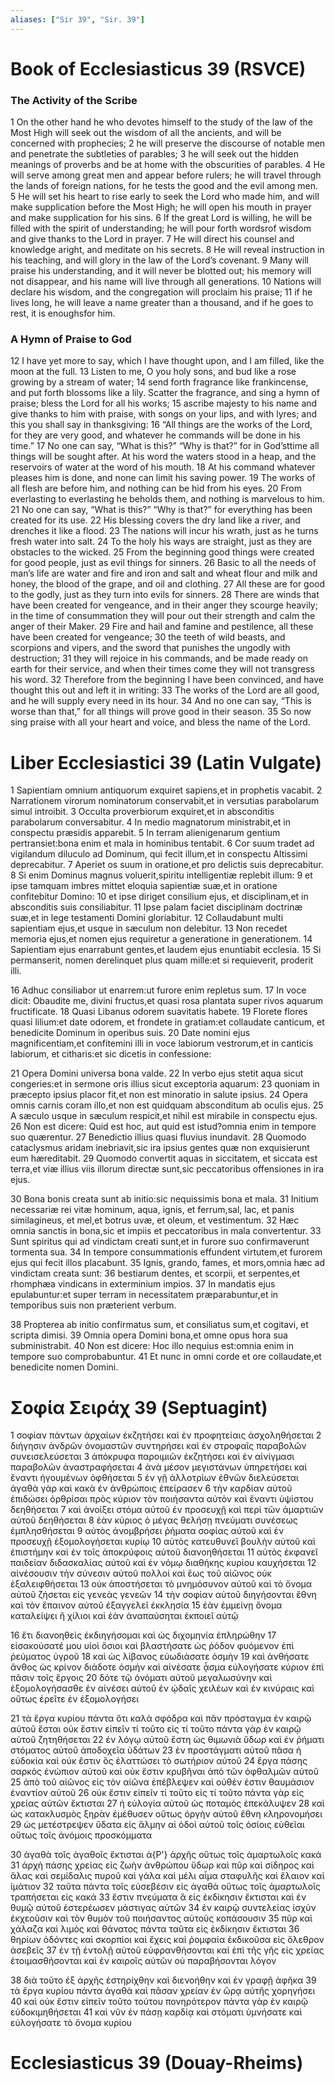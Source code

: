 ```yaml
---
aliases: ["Sir 39", "Sir. 39"]
---
```



# Book of Ecclesiasticus 39 (RSVCE)

### The Activity of the Scribe
1 On the other hand he who devotes himself to the study of the law of the Most High will seek out the wisdom of all the ancients, and will be concerned with prophecies;
2 he will preserve the discourse of notable men and penetrate the subtleties of parables;
3 he will seek out the hidden meanings of proverbs and be at home with the obscurities of parables.
4 He will serve among great men and appear before rulers; he will travel through the lands of foreign nations, for he tests the good and the evil among men.
5 He will set his heart to rise early to seek the Lord who made him, and will make supplication before the Most High; he will open his mouth in prayer and make supplication for his sins.
6 If the great Lord is willing, he will be filled with the spirit of understanding; he will pour forth wordsrof wisdom and give thanks to the Lord in prayer.
7 He will direct his counsel and knowledge aright, and meditate on his secrets.
8 He will reveal instruction in his teaching, and will glory in the law of the Lord’s covenant.
9 Many will praise his understanding, and it will never be blotted out; his memory will not disappear, and his name will live through all generations.
10 Nations will declare his wisdom, and the congregation will proclaim his praise;
11 if he lives long, he will leave a name greater than a thousand, and if he goes to rest, it is enoughsfor him.
### A Hymn of Praise to God
12 I have yet more to say, which I have thought upon, and I am filled, like the moon at the full.
13 Listen to me, O you holy sons, and bud like a rose growing by a stream of water;
14 send forth fragrance like frankincense, and put forth blossoms like a lily. Scatter the fragrance, and sing a hymn of praise; bless the Lord for all his works;
15 ascribe majesty to his name and give thanks to him with praise, with songs on your lips, and with lyres; and this you shall say in thanksgiving:
16 “All things are the works of the Lord, for they are very good, and whatever he commands will be done in his time.”
17 No one can say, “What is this?” “Why is that?” for in God’sttime all things will be sought after. At his word the waters stood in a heap, and the reservoirs of water at the word of his mouth.
18 At his command whatever pleases him is done, and none can limit his saving power.
19 The works of all flesh are before him, and nothing can be hid from his eyes.
20 From everlasting to everlasting he beholds them, and nothing is marvelous to him.
21 No one can say, “What is this?” “Why is that?” for everything has been created for its use.
22 His blessing covers the dry land like a river, and drenches it like a flood.
23 The nations will incur his wrath, just as he turns fresh water into salt.
24 To the holy his ways are straight, just as they are obstacles to the wicked.
25 From the beginning good things were created for good people, just as evil things for sinners.
26 Basic to all the needs of man’s life are water and fire and iron and salt and wheat flour and milk and honey, the blood of the grape, and oil and clothing.
27 All these are for good to the godly, just as they turn into evils for sinners.
28 There are winds that have been created for vengeance, and in their anger they scourge heavily; in the time of consummation they will pour out their strength and calm the anger of their Maker.
29 Fire and hail and famine and pestilence, all these have been created for vengeance;
30 the teeth of wild beasts, and scorpions and vipers, and the sword that punishes the ungodly with destruction;
31 they will rejoice in his commands, and be made ready on earth for their service, and when their times come they will not transgress his word.
32 Therefore from the beginning I have been convinced, and have thought this out and left it in writing:
33 The works of the Lord are all good, and he will supply every need in its hour.
34 And no one can say, “This is worse than that,” for all things will prove good in their season.
35 So now sing praise with all your heart and voice, and bless the name of the Lord.


# Liber Ecclesiastici 39 (Latin Vulgate)

1 Sapientiam omnium antiquorum exquiret sapiens,et in prophetis vacabit.
2 Narrationem virorum nominatorum conservabit,et in versutias parabolarum simul introibit.
3 Occulta proverbiorum exquiret,et in absconditis parabolarum conversabitur.
4 In medio magnatorum ministrabit,et in conspectu præsidis apparebit.
5 In terram alienigenarum gentium pertransiet:bona enim et mala in hominibus tentabit.
6 Cor suum tradet ad vigilandum diluculo ad Dominum, qui fecit illum,et in conspectu Altissimi deprecabitur.
7 Aperiet os suum in oratione,et pro delictis suis deprecabitur.
8 Si enim Dominus magnus voluerit,spiritu intelligentiæ replebit illum:
9 et ipse tamquam imbres mittet eloquia sapientiæ suæ,et in oratione confitebitur Domino:
10 et ipse diriget consilium ejus, et disciplinam,et in absconditis suis consiliabitur.
11 Ipse palam faciet disciplinam doctrinæ suæ,et in lege testamenti Domini gloriabitur.
12 Collaudabunt multi sapientiam ejus,et usque in sæculum non delebitur.
13 Non recedet memoria ejus,et nomen ejus requiretur a generatione in generationem.
14 Sapientiam ejus enarrabunt gentes,et laudem ejus enuntiabit ecclesia.
15 Si permanserit, nomen derelinquet plus quam mille:et si requieverit, proderit illi.

16 Adhuc consiliabor ut enarrem:ut furore enim repletus sum.
17 In voce dicit: Obaudite me, divini fructus,et quasi rosa plantata super rivos aquarum fructificate.
18 Quasi Libanus odorem suavitatis habete.
19 Florete flores quasi lilium:et date odorem, et frondete in gratiam:et collaudate canticum, et benedicite Dominum in operibus suis.
20 Date nomini ejus magnificentiam,et confitemini illi in voce labiorum vestrorum,et in canticis labiorum, et citharis:et sic dicetis in confessione:

21 Opera Domini universa bona valde.
22 In verbo ejus stetit aqua sicut congeries:et in sermone oris illius sicut exceptoria aquarum:
23 quoniam in præcepto ipsius placor fit,et non est minoratio in salute ipsius.
24 Opera omnis carnis coram illo,et non est quidquam absconditum ab oculis ejus.
25 A sæculo usque in sæculum respicit,et nihil est mirabile in conspectu ejus.
26 Non est dicere: Quid est hoc, aut quid est istud?omnia enim in tempore suo quærentur.
27 Benedictio illius quasi fluvius inundavit.
28 Quomodo cataclysmus aridam inebriavit,sic ira ipsius gentes quæ non exquisierunt eum hæreditabit.
29 Quomodo convertit aquas in siccitatem, et siccata est terra,et viæ illius viis illorum directæ sunt,sic peccatoribus offensiones in ira ejus.

30 Bona bonis creata sunt ab initio:sic nequissimis bona et mala.
31 Initium necessariæ rei vitæ hominum, aqua, ignis, et ferrum,sal, lac, et panis similagineus, et mel,et botrus uvæ, et oleum, et vestimentum.
32 Hæc omnia sanctis in bona,sic et impiis et peccatoribus in mala convertentur.
33 Sunt spiritus qui ad vindictam creati sunt,et in furore suo confirmaverunt tormenta sua.
34 In tempore consummationis effundent virtutem,et furorem ejus qui fecit illos placabunt.
35 Ignis, grando, fames, et mors,omnia hæc ad vindictam creata sunt:
36 bestiarum dentes, et scorpii, et serpentes,et rhomphæa vindicans in exterminium impios.
37 In mandatis ejus epulabuntur:et super terram in necessitatem præparabuntur,et in temporibus suis non præterient verbum.

38 Propterea ab initio confirmatus sum, et consiliatus sum,et cogitavi, et scripta dimisi.
39 Omnia opera Domini bona,et omne opus hora sua subministrabit.
40 Non est dicere: Hoc illo nequius est:omnia enim in tempore suo comprobabuntur.
41 Et nunc in omni corde et ore collaudate,et benedicite nomen Domini.


# Σοφία Σειράχ 39 (Septuagint)

1 σοφίαν πάντων ἀρχαίων ἐκζητήσει καὶ ἐν προφητείαις ἀσχοληθήσεται
2 διήγησιν ἀνδρῶν ὀνομαστῶν συντηρήσει καὶ ἐν στροφαῖς παραβολῶν συνεισελεύσεται
3 ἀπόκρυφα παροιμιῶν ἐκζητήσει καὶ ἐν αἰνίγμασι παραβολῶν ἀναστραφήσεται
4 ἀνὰ μέσον μεγιστάνων ὑπηρετήσει καὶ ἔναντι ἡγουμένων ὀφθήσεται
5 ἐν γῇ ἀλλοτρίων ἐθνῶν διελεύσεται ἀγαθὰ γὰρ καὶ κακὰ ἐν ἀνθρώποις ἐπείρασεν
6 τὴν καρδίαν αὐτοῦ ἐπιδώσει ὀρθρίσαι πρὸς κύριον τὸν ποιήσαντα αὐτὸν καὶ ἔναντι ὑψίστου δεηθήσεται
7 καὶ ἀνοίξει στόμα αὐτοῦ ἐν προσευχῇ καὶ περὶ τῶν ἁμαρτιῶν αὐτοῦ δεηθήσεται
8 ἐὰν κύριος ὁ μέγας θελήσῃ πνεύματι συνέσεως ἐμπλησθήσεται
9 αὐτὸς ἀνομβρήσει ῥήματα σοφίας αὐτοῦ καὶ ἐν προσευχῇ ἐξομολογήσεται κυρίῳ
10 αὐτὸς κατευθυνεῖ βουλὴν αὐτοῦ καὶ ἐπιστήμην καὶ ἐν τοῖς ἀποκρύφοις αὐτοῦ διανοηθήσεται
11 αὐτὸς ἐκφανεῖ παιδείαν διδασκαλίας αὐτοῦ καὶ ἐν νόμῳ διαθήκης κυρίου καυχήσεται
12 αἰνέσουσιν τὴν σύνεσιν αὐτοῦ πολλοί καὶ ἕως τοῦ αἰῶνος οὐκ ἐξαλειφθήσεται
13 οὐκ ἀποστήσεται τὸ μνημόσυνον αὐτοῦ καὶ τὸ ὄνομα αὐτοῦ ζήσεται εἰς γενεὰς γενεῶν
14 τὴν σοφίαν αὐτοῦ διηγήσονται ἔθνη καὶ τὸν ἔπαινον αὐτοῦ ἐξαγγελεῖ ἐκκλησία
15 ἐὰν ἐμμείνῃ ὄνομα καταλείψει ἢ χίλιοι καὶ ἐὰν ἀναπαύσηται ἐκποιεῖ αὐτῷ

16 ἔτι διανοηθεὶς ἐκδιηγήσομαι καὶ ὡς διχομηνία ἐπληρώθην
17 εἰσακούσατέ μου υἱοὶ ὅσιοι καὶ βλαστήσατε ὡς ῥόδον φυόμενον ἐπὶ ῥεύματος ὑγροῦ
18 καὶ ὡς λίβανος εὐωδιάσατε ὀσμὴν
19 καὶ ἀνθήσατε ἄνθος ὡς κρίνον διάδοτε ὀσμὴν καὶ αἰνέσατε ᾆσμα εὐλογήσατε κύριον ἐπὶ πᾶσιν τοῖς ἔργοις
20 δότε τῷ ὀνόματι αὐτοῦ μεγαλωσύνην καὶ ἐξομολογήσασθε ἐν αἰνέσει αὐτοῦ ἐν ᾠδαῖς χειλέων καὶ ἐν κινύραις καὶ οὕτως ἐρεῖτε ἐν ἐξομολογήσει

21 τὰ ἔργα κυρίου πάντα ὅτι καλὰ σφόδρα καὶ πᾶν πρόσταγμα ἐν καιρῷ αὐτοῦ ἔσται οὐκ ἔστιν εἰπεῖν τί τοῦτο εἰς τί τοῦτο πάντα γὰρ ἐν καιρῷ αὐτοῦ ζητηθήσεται
22 ἐν λόγῳ αὐτοῦ ἔστη ὡς θιμωνιὰ ὕδωρ καὶ ἐν ῥήματι στόματος αὐτοῦ ἀποδοχεῖα ὑδάτων
23 ἐν προστάγματι αὐτοῦ πᾶσα ἡ εὐδοκία καὶ οὐκ ἔστιν ὃς ἐλαττώσει τὸ σωτήριον αὐτοῦ
24 ἔργα πάσης σαρκὸς ἐνώπιον αὐτοῦ καὶ οὐκ ἔστιν κρυβῆναι ἀπὸ τῶν ὀφθαλμῶν αὐτοῦ
25 ἀπὸ τοῦ αἰῶνος εἰς τὸν αἰῶνα ἐπέβλεψεν καὶ οὐθέν ἐστιν θαυμάσιον ἐναντίον αὐτοῦ
26 οὐκ ἔστιν εἰπεῖν τί τοῦτο εἰς τί τοῦτο πάντα γὰρ εἰς χρείας αὐτῶν ἔκτισται
27 ἡ εὐλογία αὐτοῦ ὡς ποταμὸς ἐπεκάλυψεν
28 καὶ ὡς κατακλυσμὸς ξηρὰν ἐμέθυσεν οὕτως ὀργὴν αὐτοῦ ἔθνη κληρονομήσει
29 ὡς μετέστρεψεν ὕδατα εἰς ἅλμην αἱ ὁδοὶ αὐτοῦ τοῖς ὁσίοις εὐθεῖαι οὕτως τοῖς ἀνόμοις προσκόμματα

30 ἀγαθὰ τοῖς ἀγαθοῖς ἔκτισται ἀ{P'} ἀρχῆς οὕτως τοῖς ἁμαρτωλοῖς κακά
31 ἀρχὴ πάσης χρείας εἰς ζωὴν ἀνθρώπου ὕδωρ καὶ πῦρ καὶ σίδηρος καὶ ἅλας καὶ σεμίδαλις πυροῦ καὶ γάλα καὶ μέλι αἷμα σταφυλῆς καὶ ἔλαιον καὶ ἱμάτιον
32 ταῦτα πάντα τοῖς εὐσεβέσιν εἰς ἀγαθά οὕτως τοῖς ἁμαρτωλοῖς τραπήσεται εἰς κακά
33 ἔστιν πνεύματα ἃ εἰς ἐκδίκησιν ἔκτισται καὶ ἐν θυμῷ αὐτοῦ ἐστερέωσεν μάστιγας αὐτῶν
34 ἐν καιρῷ συντελείας ἰσχὺν ἐκχεοῦσιν καὶ τὸν θυμὸν τοῦ ποιήσαντος αὐτοὺς κοπάσουσιν
35 πῦρ καὶ χάλαζα καὶ λιμὸς καὶ θάνατος πάντα ταῦτα εἰς ἐκδίκησιν ἔκτισται
36 θηρίων ὀδόντες καὶ σκορπίοι καὶ ἔχεις καὶ ῥομφαία ἐκδικοῦσα εἰς ὄλεθρον ἀσεβεῖς
37 ἐν τῇ ἐντολῇ αὐτοῦ εὐφρανθήσονται καὶ ἐπὶ τῆς γῆς εἰς χρείας ἑτοιμασθήσονται καὶ ἐν καιροῖς αὐτῶν οὐ παραβήσονται λόγον

38 διὰ τοῦτο ἐξ ἀρχῆς ἐστηρίχθην καὶ διενοήθην καὶ ἐν γραφῇ ἀφῆκα
39 τὰ ἔργα κυρίου πάντα ἀγαθὰ καὶ πᾶσαν χρείαν ἐν ὥρᾳ αὐτῆς χορηγήσει
40 καὶ οὐκ ἔστιν εἰπεῖν τοῦτο τούτου πονηρότερον πάντα γὰρ ἐν καιρῷ εὐδοκιμηθήσεται
41 καὶ νῦν ἐν πάσῃ καρδίᾳ καὶ στόματι ὑμνήσατε καὶ εὐλογήσατε τὸ ὄνομα κυρίου


# Ecclesiasticus 39 (Douay-Rheims)

